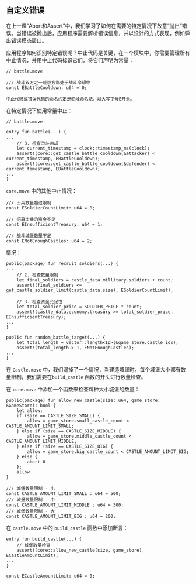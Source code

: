 ## 自定义错误

在上一课“Abort和Assert”中，我们学习了如何在需要的特定情况下故意“抛出”错误。当错误被抛出后，应用程序需要解析错误信息，并以设计的方式表现，例如弹出错误模态窗口。

应用程序如何识别特定错误呢？中止代码是关键，在一个模块中，你需要管理所有中止情况，并用中止代码标识它们，将它们声明为常量：

```move
// battle.move

/// 战斗双方之一或双方都处于战斗冷却中
const EBattleCooldown: u64 = 0;
```

    中止代码或错误代码的命名约定是驼峰命名法，以大写字母E开头。

在特定情况下使用常量中止：

```move
// battle.move

entry fun battle(...) {
...
    // 3. 检查战斗冷却
    let current_timestamp = clock::timestamp_ms(clock);
    assert!(core::get_castle_battle_cooldown(&attacker) < current_timestamp, EBattleCooldown);
    assert!(core::get_castle_battle_cooldown(&defender) < current_timestamp, EBattleCooldown);
...
}
```

`core.move` 中的其他中止情况：

```move
/// 士兵数量超过限制
const ESoldierCountLimit: u64 = 0;

/// 招募士兵的资金不足
const EInsufficientTreasury: u64 = 1;

/// 战斗城堡数量不足
const ENotEnoughCastles: u64 = 2;
```

情况：

```move
public(package) fun recruit_soldiers(...) {
...
    // 2. 检查数量限制
    let final_soldiers = castle_data.millitary.soldiers + count;
    assert!(final_soldiers <= get_castle_soldier_limit(castle_data.size), ESoldierCountLimit);

    // 3. 检查资金充足性
    let total_soldier_price = SOLDIER_PRICE * count;
    assert!(castle_data.economy.treasury >= total_soldier_price, EInsufficientTreasury);
...
}

public fun random_battle_target(...) {
    let total_length = vector::length<ID>(&game_store.castle_ids);
    assert!(total_length > 1, ENotEnoughCastles);
...
}
```

在 `Castle.move` 中，我们漏掉了一个情况，当建造城堡时，每个城堡大小都有数量限制，我们需要在`build_castle` 函数的开头进行数量检查。

在 `core.move` 中添加一个函数来检查每种大小城堡的数量：

```move
public(package) fun allow_new_castle(size: u64, game_store: &GameStore): bool {
    let allow;
    if (size == CASTLE_SIZE_SMALL) {
        allow = game_store.small_castle_count < CASTLE_AMOUNT_LIMIT_SMALL;
    } else if (size == CASTLE_SIZE_MIDDLE) {
        allow = game_store.middle_castle_count < CASTLE_AMOUNT_LIMIT_MIDDLE;
    } else if (size == CASTLE_SIZE_BIG) {
        allow = game_store.big_castle_count < CASTLE_AMOUNT_LIMIT_BIG;
    } else {
        abort 0
    };
    allow
}

/// 城堡数量限制 - 小
const CASTLE_AMOUNT_LIMIT_SMALL : u64 = 500;
/// 城堡数量限制 - 中
const CASTLE_AMOUNT_LIMIT_MIDDLE : u64 = 300;
/// 城堡数量限制 - 大
const CASTLE_AMOUNT_LIMIT_BIG : u64 = 200;
```

在 `castle.move` 中的 `build_castle` 函数中添加断言：

```move
entry fun build_castle(...) {
    // 城堡数量检查
    assert!(core::allow_new_castle(size, game_store), ECastleAmountLimit);
...
}

const ECastleAmountLimit: u64 = 0;
```